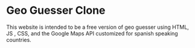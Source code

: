 # Geo Guesser Clone
 This website is intended to be a free version of geo guesser using HTML, JS , CSS, and the Google Maps API customized for spanish speaking countries.

